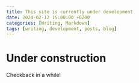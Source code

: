 ```yaml
---
title: This site is currently under development
date: 2024-02-12 15:00:00 +0200
categories: [Writing, Markdown]
tags: [writing, development, posts, blog]
---
```

# Under construction

Checkback in a while!
